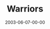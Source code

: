 ---
layout: message
category: message
series: "Supermodels"
title: "Warriors"
date: 2003-06-07-00-00
message_id: 220
audio: "http://s3.amazonaws.com/crossroads-media/media/legacy/mp3/Supermodels_06-08-03_Warriors.mp3"
audio-duration: "23:21"
flag: "N"
---